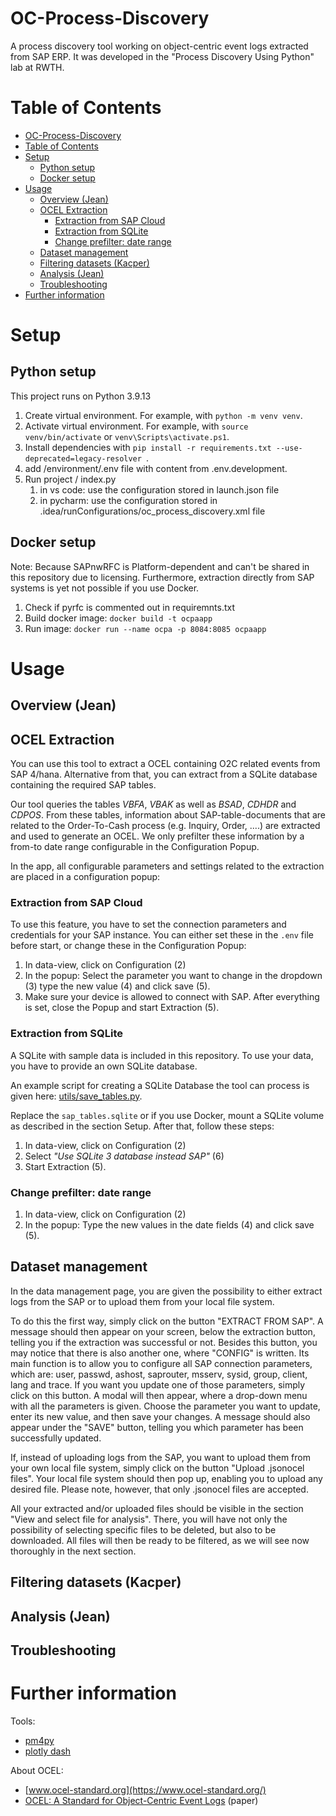 # OC-Process-Discovery
A process discovery tool working on object-centric event logs extracted from SAP ERP. It was developed in the "Process Discovery Using Python" lab at RWTH. 

# Table of Contents
- [OC-Process-Discovery](#oc-process-discovery)
- [Table of Contents](#table-of-contents)
- [Setup](#setup)
  - [Python setup](#python-setup)
  - [Docker setup](#docker-setup)
- [Usage](#usage)
  - [Overview (Jean)](#overview-jean)
  - [OCEL Extraction](#ocel-extraction)
    - [Extraction from SAP Cloud](#extraction-from-sap-cloud)
    - [Extraction from SQLite](#extraction-from-sqlite)
    - [Change prefilter: date range](#change-prefilter-date-range)
  - [Dataset management](#dataset-management)
  - [Filtering datasets (Kacper)](#filtering-datasets-kacper)
  - [Analysis (Jean)](#analysis-jean)
  - [Troubleshooting](#troubleshooting)
- [Further information](#further-information)

# Setup
## Python setup
This project runs on Python 3.9.13

1. Create virtual environment. For example, with `python -m venv venv`.
2. Activate virtual environment. For example, with `source venv/bin/activate` or `venv\Scripts\activate.ps1`.
3. Install dependencies with `pip install -r requirements.txt --use-deprecated=legacy-resolver `.
4. add /environment/.env file with content from .env.development.
5. Run project / index.py
   1. in vs code: use the configuration stored in launch.json file
   2. in pycharm: use the configuration stored in .idea/runConfigurations/oc_process_discovery.xml file

## Docker setup
Note: Because SAPnwRFC is Platform-dependent and can't be shared in this repository due to licensing. Furthermore, extraction directly from SAP systems is yet not possible if you use Docker.

1. Check if pyrfc is commented out in requiremnts.txt
2. Build docker image: `docker build -t ocpaapp`
3. Run image: `docker run --name ocpa -p 8084:8085 ocpaapp`


# Usage
## Overview (Jean)

## OCEL Extraction
You can use this tool to extract a OCEL containing O2C related events from SAP 4/hana. Alternative from that, you can extract from a SQLite database containing the required SAP tables.

Our tool queries the tables *VBFA*, *VBAK* as well as *BSAD*, *CDHDR* and *CDPOS*. From these tables, information about SAP-table-documents that are related to the Order-To-Cash process (e.g. Inquiry, Order, ....) are extracted and used to generate an OCEL. We only prefilter these information by a from-to date range configurable in the Configuration Popup.

In the app, all configurable parameters and settings related to the extraction are placed in a configuration popup:

### Extraction from SAP Cloud
To use this feature, you have to set the connection parameters and credentials for your SAP instance. You can either set these in the `.env` file before start, or change these in the Configuration Popup:

1. In data-view, click on Configuration (2)
2. In the popup: Select the parameter you want to change in the dropdown (3) type the new value (4) and click save (5).
3. Make sure your device is allowed to connect with SAP. After everything is set, close the Popup and start Extraction (5).

### Extraction from SQLite
A SQLite with sample data is included in this repository. To use your data, you have to provide an own SQLite database.

An example script for creating a SQLite Database the tool can process is given here: [utils/save_tables.py](https://github.com/marcoheinisch/oc-process-discovery/blob/feature/manual/utils/save_tables_sqlite.py). 

Replace the `sap_tables.sqlite` or if you use Docker, mount a SQLite volume as described in the section Setup. After that, follow these steps:

1. In data-view, click on Configuration (2)
2. Select *"Use SQLite 3 database instead SAP"* (6)
3. Start Extraction (5).

### Change prefilter: date range
   1. In data-view, click on Configuration (2)
   2. In the popup: Type the new values in the date fields (4) and click save (5).

## Dataset management
In the data management page, you are given the possibility to either extract logs from the SAP or to upload them from your local file system.

To do this the first way, simply click on the button "EXTRACT FROM SAP". A message should then appear on your screen, below the extraction button, telling you if the extraction was successful or not. Besides this button, you may notice that there is also another one, where "CONFIG" is written. Its main function is to allow you to configure all SAP connection parameters, which are: user, passwd, ashost, saprouter, msserv, sysid, group, client, lang and trace. If you want you update one of those parameters, simply click on this button. A modal will then appear, where a drop-down menu with all the parameters is given. Choose the parameter you want to update, enter its new value, and then save your changes. A message should also appear under the "SAVE" button, telling you which parameter has been successfully updated.

If, instead of uploading logs from the SAP, you want to upload them from your own local file system, simply click on the button "Upload .jsonocel files". Your local file system should then pop up, enabling you to upload any desired file. Please note, however, that only .jsonocel files are accepted.

All your extracted and/or uploaded files should be visible in the section "View and select file for analysis". There, you will have not only the possibility of selecting specific files to be deleted, but also to be downloaded. All files will then be ready to be filtered, as we will see now thoroughly in the next section.

## Filtering datasets (Kacper)

## Analysis (Jean)

## Troubleshooting

# Further information
Tools:
- [pm4py](https://pm4py.fit.fraunhofer.de/)
- [plotly dash](https://dash.plotly.com/devtools)

About OCEL:
- [www.ocel-standard.org](https://www.ocel-standard.org/)
- [OCEL: A Standard for Object-Centric Event Logs](https://www.researchgate.net/publication/353809980_OCEL_A_Standard_for_Object-Centric_Event_Logs) (paper)
